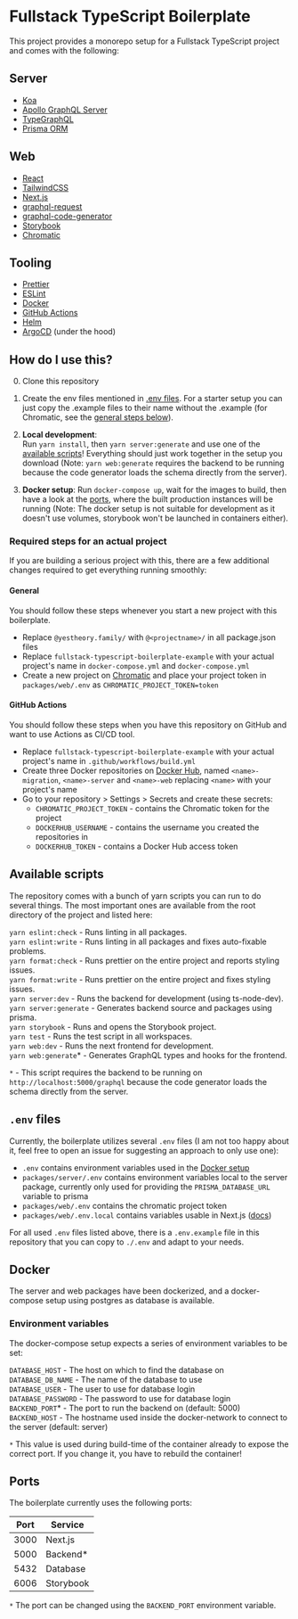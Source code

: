 # Fullstack TypeScript Boilerplate

This project provides a monorepo setup for a Fullstack TypeScript project and comes with the following:

## Server

- [Koa](https://github.com/koajs/koa/)
- [Apollo GraphQL Server](https://github.com/apollographql/apollo-server/tree/main/packages/apollo-server-koa/)
- [TypeGraphQL](https://github.com/MichalLytek/type-graphql/)
- [Prisma ORM](https://github.com/prisma/prisma/)

## Web

- [React](https://github.com/facebook/react/)
- [TailwindCSS](https://github.com/chakra-ui/chakra-ui/)
- [Next.js](https://github.com/vercel/next.js/)
- [graphql-request](<!-- TODO update reference -->) 
- [graphql-code-generator](https://github.com/dotansimha/graphql-code-generator/)
- [Storybook](https://github.com/storybookjs/storybook/)
- [Chromatic](https://github.com/chromaui/chromatic-cli)

## Tooling

- [Prettier](https://github.com/prettier/prettier/)
- [ESLint](https://github.com/eslint/eslint/)
- [Docker](https://github.com/moby/moby)
- [GitHub Actions](https://github.com/features/actions)
- [Helm](https://helm.sh)
- [ArgoCD](https://argo-cd.readthedocs.io) (under the hood)

## How do I use this?

0. Clone this repository

1. Create the env files mentioned in [.env files](#env-files). For a starter setup you can just copy the .example files
   to their name without the .example (for Chromatic, see the [general steps below](#general)).

2. **Local development**:  
   Run `yarn install`, then `yarn server:generate` and use one of the [available scripts](#available-scripts)!
   Everything should just work together in the setup you download (Note: `yarn web:generate` requires the backend to be
   running because the code generator loads the schema directly from the server).

3. **Docker setup**:
   Run `docker-compose up`, wait for the images to build, then have a look at the [ports](#ports), where the built
   production instances will be running (Note: The docker setup is not suitable for development as it doesn't use
   volumes, storybook won't be launched in containers either).

### Required steps for an actual project

If you are building a serious project with this, there are a few additional changes required to get everything running
smoothly:

#### General

You should follow these steps whenever you start a new project with this boilerplate.

- Replace `@yestheory.family/` with `@<projectname>/` in all package.json files
- Replace `fullstack-typescript-boilerplate-example` with your actual project's name in `docker-compose.yml`
  and `docker-compose.yml`
- Create a new project on [Chromatic](https://www.chromatic.com/) and place your project token in `packages/web/.env`
  as `CHROMATIC_PROJECT_TOKEN=token`

#### GitHub Actions

You should follow these steps when you have this repository on GitHub and want to use Actions as CI/CD tool.

- Replace `fullstack-typescript-boilerplate-example` with your actual project's name in `.github/workflows/build.yml`
- Create three Docker repositories on [Docker Hub](https://hub.docker.com), named `<name>-migration`, `<name>-server`
  and `<name>-web` replacing `<name>` with your project's name
- Go to your repository > Settings > Secrets and create these secrets:
    - `CHROMATIC_PROJECT_TOKEN` - contains the Chromatic token for the project
    - `DOCKERHUB_USERNAME` - contains the username you created the repositories in
    - `DOCKERHUB_TOKEN` - contains a Docker Hub access token

## Available scripts

The repository comes with a bunch of yarn scripts you can run to do several things. The most important ones are
available from the root directory of the project and listed here:

`yarn eslint:check` - Runs linting in all packages.  
`yarn eslint:write` - Runs linting in all packages and fixes auto-fixable problems.  
`yarn format:check` - Runs prettier on the entire project and reports styling issues.  
`yarn format:write` - Runs prettier on the entire project and fixes styling issues.  
`yarn server:dev` - Runs the backend for development (using ts-node-dev).  
`yarn server:generate` - Generates backend source and packages using prisma.  
`yarn storybook` - Runs and opens the Storybook project.  
`yarn test` - Runs the test script in all workspaces.  
`yarn web:dev` - Runs the next frontend for development.  
`yarn web:generate`* - Generates GraphQL types and hooks for the frontend.

`*` - This script requires the backend to be running on `http://localhost:5000/graphql` because the code generator loads
the schema directly from the server.

## `.env` files

Currently, the boilerplate utilizes several `.env` files (I am not too happy about it, feel free to open an issue for
suggesting an approach to only use one):

- `.env` contains environment variables used in the [Docker setup](#docker)
- `packages/server/.env` contains environment variables local to the server package, currently only used for providing
  the `PRISMA_DATABASE_URL` variable to prisma
- `packages/web/.env` contains the chromatic project token
- `packages/web/.env.local` contains variables usable in
  Next.js ([docs](https://nextjs.org/docs/basic-features/environment-variables))

For all used `.env` files listed above, there is a `.env.example` file in this repository that you can copy to `./.env`
and adapt to your needs.

## Docker

The server and web packages have been dockerized, and a docker-compose setup using postgres as database is available.

### Environment variables

The docker-compose setup expects a series of environment variables to be set:

`DATABASE_HOST` - The host on which to find the database on  
`DATABASE_DB_NAME` - The name of the database to use  
`DATABASE_USER` - The user to use for database login  
`DATABASE_PASSWORD` - The password to use for database login  
`BACKEND_PORT`* - The port to run the backend on (default: 5000)  
`BACKEND_HOST` - The hostname used inside the docker-network to connect to the server (default: server)

`*` This value is used during build-time of the container already to expose the correct port. If you change it, you have
to rebuild the container!

## Ports

The boilerplate currently uses the following ports:

| Port | Service |
|------|---------|
| 3000 | Next.js |
| 5000 | Backend* |
| 5432 | Database |
| 6006 | Storybook |

`*` The port can be changed using the `BACKEND_PORT` environment variable.
